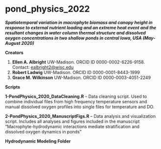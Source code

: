 # pond_physics_2022
***Spatiotemporal variation in macrophyte biomass and canopy height in response to external nutrient loading and an extreme heat event and the resultant changes in water column thermal structure and dissolved oxygen concentrations in two shallow ponds in central Iowa, USA (May-August 2020)***

**Creators**

1. **Ellen A. Albright** UW-Madison. ORCID ID 0000-0002-6226-9158. Contact: ealbright2@wisc.edu
2. **Robert Ladwig** UW-Madison. ORCID ID 0000-0001-8443-1999
3. **Grace M. Wilkinson** UW-Madison. ORCID ID 0000-0003-4051-2249

**Scripts**

**1-PondPhysics_2020_DataCleaning.R** – Data cleaning script. Used to combine individual files from high frequency temperature sensors and manual dissolved oxygen profiles into single files for temperature and DO.

**2-PondPhysics_2020_ManuscriptFigs.R** – Data analysis and visualization script. Includes all analyses and figures included in the manuscript “Macrophyte-hydrodynamic interactions mediate stratification and dissolved oxygen dynamics in ponds”

**Hydrodynamic Modeling Folder**

